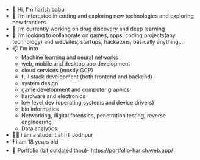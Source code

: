 - 👋 Hi, I’m harish babu
- 👀 I’m interested in coding and exploring new technologies and exploring new frontiers
- 🌱 I’m currently working on drug discovery and deep learning
- 💞️ I’m looking to collaborate on games, apps, coding projects(any technology) and websites, startups, hackatons, basically anything....
- 📫 I'm into
  - Machine learning and neural networks
  - web, mobile and desktop app development
  - cloud services (mostly GCP)
  - full stack development (both frontend and backend)
  - system design
  - game development and computer graphics
  - hardware and electronics
  - low level dev (operating systems and device drivers)
  - bio informatics
  - Networking, digital forensics, penetration testing, reverse engineering
  - Data analytics
- 👨‍🎓 i am a student at IIT Jodhpur
- 🕴 i am 18 years old
- 🧾 Portfolio (bit outdated thou)- https://portfolio-harish.web.app/ 

<!---
harishbabu2007/harishbabu2007 is a ✨ special ✨ repository because its `README.md` (this file) appears on your GitHub profile.
You can click the Preview link to take a look at your changes.
--->
